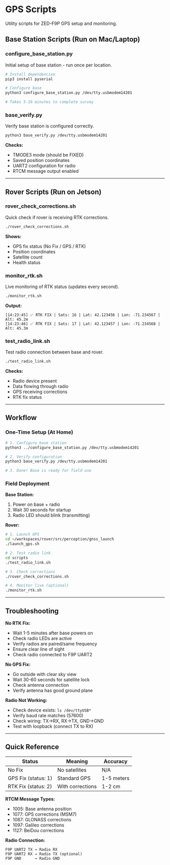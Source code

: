 # GPS Scripts

Utility scripts for ZED-F9P GPS setup and monitoring.

## Base Station Scripts (Run on Mac/Laptop)

### configure_base_station.py
Initial setup of base station - run once per location.

```bash
# Install dependencies
pip3 install pyserial

# Configure base
python3 configure_base_station.py /dev/tty.usbmodem14201

# Takes 5-10 minutes to complete survey
```

### base_verify.py
Verify base station is configured correctly.

```bash
python3 base_verify.py /dev/tty.usbmodem14201
```

**Checks:**
- TMODE3 mode (should be FIXED)
- Saved position coordinates
- UART2 configuration for radio
- RTCM message output enabled

---

## Rover Scripts (Run on Jetson)

### rover_check_corrections.sh
Quick check if rover is receiving RTK corrections.

```bash
./rover_check_corrections.sh
```

**Shows:**
- GPS fix status (No Fix / GPS / RTK)
- Position coordinates
- Satellite count
- Health status

### monitor_rtk.sh
Live monitoring of RTK status (updates every second).

```bash
./monitor_rtk.sh
```

**Output:**
```
[14:23:45] ✅ RTK FIX | Sats: 16 | Lat: 42.123456 | Lon: -71.234567 | Alt: 45.2m
[14:23:46] ✅ RTK FIX | Sats: 17 | Lat: 42.123457 | Lon: -71.234568 | Alt: 45.3m
```

### test_radio_link.sh
Test radio connection between base and rover.

```bash
./test_radio_link.sh
```

**Checks:**
- Radio device present
- Data flowing through radio
- GPS receiving corrections
- RTK fix status

---

## Workflow

### One-Time Setup (At Home)

```bash
# 1. Configure base station
python3 ../configure_base_station.py /dev/tty.usbmodem14201

# 2. Verify configuration
python3 base_verify.py /dev/tty.usbmodem14201

# 3. Done! Base is ready for field use
```

### Field Deployment

**Base Station:**
1. Power on base + radio
2. Wait 30 seconds for startup
3. Radio LED should blink (transmitting)

**Rover:**
```bash
# 1. Launch GPS
cd ~/workspaces/rover/src/perception/gnss_launch
./launch_gps.sh

# 2. Test radio link
cd scripts
./test_radio_link.sh

# 3. Check corrections
./rover_check_corrections.sh

# 4. Monitor live (optional)
./monitor_rtk.sh
```

---

## Troubleshooting

**No RTK Fix:**
- Wait 1-5 minutes after base powers on
- Check radio LEDs are active
- Verify radios are paired/same frequency
- Ensure clear line of sight
- Check radio connected to F9P UART2

**No GPS Fix:**
- Go outside with clear sky view
- Wait 30-60 seconds for satellite lock
- Check antenna connection
- Verify antenna has good ground plane

**Radio Not Working:**
- Check device exists: `ls /dev/ttyUSB*`
- Verify baud rate matches (57600)
- Check wiring: TX→RX, RX→TX, GND→GND
- Test with loopback (connect TX to RX)

---

## Quick Reference

| Status | Meaning | Accuracy |
|--------|---------|----------|
| No Fix | No satellites | N/A |
| GPS Fix (status: 1) | Standard GPS | 1-5 meters |
| RTK Fix (status: 2) | With corrections | 1-2 cm |

**RTCM Message Types:**
- 1005: Base antenna position
- 1077: GPS corrections (MSM7)
- 1087: GLONASS corrections
- 1097: Galileo corrections
- 1127: BeiDou corrections

**Radio Connection:**
```
F9P UART2 TX → Radio RX
F9P UART2 RX → Radio TX (optional)
F9P GND      → Radio GND
```

